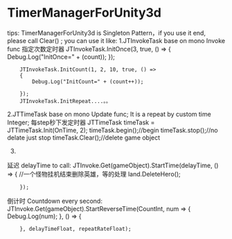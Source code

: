 # TimerManagerForUnity3d
tips: TimerManagerForUnity3d is Singleton Pattern，if you use it end, please call Clear() ;
you can use it like:
1.JTInvokeTask base on mono Invoke func
指定次数定时器
        JTInvokeTask.InitOnce(3, true, () =>
        {
            Debug.Log("InitOnce=" + (count));
        });
        
        JTInvokeTask.InitCount(1, 2, 10, true, () =>
        {
            Debug.Log("InitCount=" + (count++));

        });
        JTInvokeTask.InitRepeat....。。
 
2.JTTimeTask base on mono  Update func; It is a repeat by custom time Integer;
每step秒下发定时器
        JTTimeTask timeTask = JTTimeTask.Init(OnTime, 2);
        timeTask.begin();//begin
        timeTask.stop();//no delate just stop
        timeTask.Clear();//delete game object
        
3.
延迟
delayTime to call:
JTInvoke.Get(gameObject).StartTime(delayTime, () =>
        {
            //一个怪物挂机结束删除英雄，等的处理
            land.DeleteHero();

        });
倒计时
Countdown every second:
JTInvoke.Get(gameObject).StartReverseTime(CountInt, num =>
        {
            Debug.Log(num);
        }, () =>
        {
            
        }, delayTimeFloat, repeatRateFloat);
